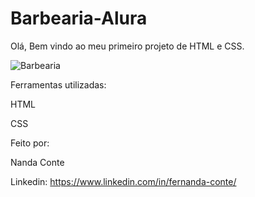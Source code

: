 # Barbearia-Alura
Olá, Bem vindo ao meu primeiro projeto de HTML e CSS.

![Barbearia](https://user-images.githubusercontent.com/124263427/224424415-06af535e-ef36-49a6-ac60-1a7a69e59580.png)


Ferramentas utilizadas:

HTML

CSS

Feito por:

Nanda Conte

Linkedin: https://www.linkedin.com/in/fernanda-conte/
